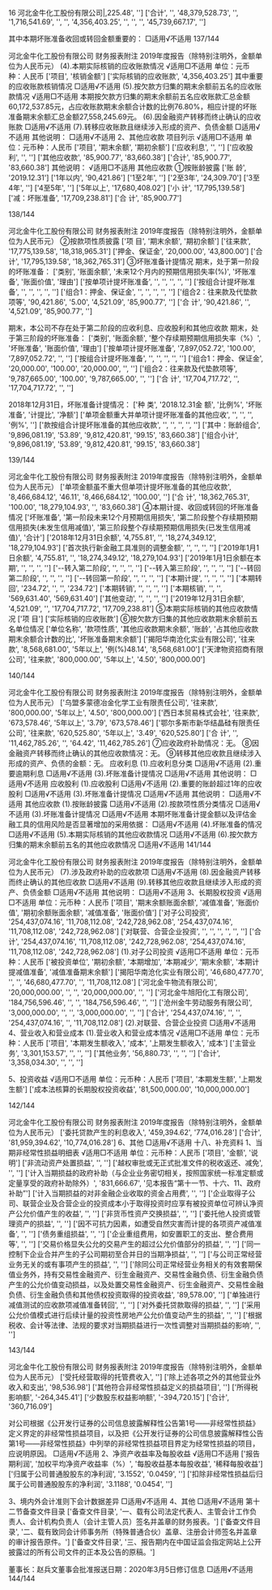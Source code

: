 16  河北金牛化工股份有限公司|,225.48', '']
['合计', '', '48,379,528.73', '', '1,716,541.69', '', '', '4,356,403.25', '', '', '', '45,739,667.17', '']

其中本期坏账准备收回或转回金额重要的：
□适用√不适用
137/144

河北金牛化工股份有限公司
财务报表附注
2019年度报告（除特别注明外，金额单位为人民币元）
(4).本期实际核销的应收账款情况
√适用□不适用
单位：元币种：人民币
['项目', '核销金额']
['实际核销的应收账款', '4,356,403.25']
其中重要的应收账款核销情况
□适用√不适用
(5).按欠款方归集的期末余额前五名的应收账款情况
√适用□不适用
本期按欠款方归集的期末余额前五名应收账款汇总金额60,172,537.85元，占应收账款期末余额合计数的比例76.80%，相应计提的坏账准备期末余额汇总金额27,558,245.69元。
(6).因金融资产转移而终止确认的应收账款
□适用√不适用
(7).转移应收账款且继续涉入形成的资产、负债金额
□适用√不适用
其他说明：
□适用√不适用
2、其他应收款
项目列示
√适用□不适用
单位：元币种：人民币
['项目', '期末余额', '期初余额']
['应收利息', '', '']
['应收股利', '', '']
['其他应收款', '85,900.77', '83,660.38']
['合计', '85,900.77', '83,660.38']
其他说明：
√适用□不适用
其他应收款
①按账龄披露
['账 龄', '2019.12.31']
['1年以内', '90,421.86']
['1至2年', '']
['2至3年', '24,309.70']
['3至4年', '']
['4至5年', '']
['5年以上', '17,680,408.02']
['小 计', '17,795,139.58']
['减：坏账准备', '17,709,238.81']
['合 计', '85,900.77']

138/144

河北金牛化工股份有限公司
财务报表附注
2019年度报告（除特别注明外，金额单位为人民币元）
②按款项性质披露
['项 目', '期末余额', '期初余额']
['往来款', '17,775,139.58', '18,318,965.31']
['押金、保证金', '20,000.00', '43,800.00']
['合 计', '17,795,139.58', '18,362,765.31']
③坏账准备计提情况
期末，处于第一阶段的坏账准备：
['类别', '账面余额', '未来12个月内的预期信用损失率(%)', '坏账准备', '账面价值', '理由']
['按单项计提坏账准备', '', '', '', '', '']
['按组合计提坏账准备', '', '', '', '', '']
['组合1：押金、保证金', '', '', '', '', '']
['组合2：往来款及代垫款项等', '90,421.86', '5.00', '4,521.09', '85,900.77', '']
['合 计', '90,421.86', '', '4,521.09', '85,900.77', '']

期末，本公司不存在处于第二阶段的应收利息、应收股利和其他应收款
期末，处于第三阶段的坏账准备：
['类别', '账面余额', '整个存续期预期信用损失率（%）', '坏账准备', '账面价值', '理由']
['按单项计提坏账准备', '7,897,052.72', '100.00', '7,897,052.72', '', '']
['按组合计提坏账准备', '', '', '', '', '']
['组合1：押金、保证金', '20,000.00', '100.00', '20,000.00', '', '']
['组合2：往来款及代垫款项等', '9,787,665.00', '100.00', '9,787,665.00', '', '']
['合 计', '17,704,717.72', '', '17,704,717.72', '', '']

2018年12月31日，坏账准备计提情况：
['种 类', '2018.12.31金 额', '比例%', '坏账准备', '计提比', '净额']
['单项金额重大并单项计提坏账准备的其他应收', '', '', '', '例%', '']
['款按组合计提坏账准备的其他应收款', '', '', '', '', '']
['其中：账龄组合', '9,896,081.19', '53.89', '9,812,420.81', '99.15', '83,660.38']
['组合小计', '9,896,081.19', '53.89', '9,812,420.81', '99.15', '83,660.38']

139/144

河北金牛化工股份有限公司
财务报表附注
2019年度报告（除特别注明外，金额单位为人民币元）
['单项金额虽不重大但单项计提坏账准备的其他应收款', '8,466,684.12', '46.11', '8,466,684.12', '100.00', '']
['合 计', '18,362,765.31', '100.00', '18,279,104.93', '', '83,660.38']
④本期计提、收回或转回的坏账准备情况
['坏账准备', '第一阶段未来12个月预期信用损失', '第二阶段整个存续期预期信用损失(未发生信用减值)', '第三阶段整个存续期预期信用损失(已发生信用减值)', '合计']
['2018年12月31日余额', '4,755.81', '', '18,274,349.12', '18,279,104.93']
['首次执行新金融工具准则的调整金额', '', '', '', '']
['2019年1月1日余额', '4,755.81', '', '18,274,349.12', '18,279,104.93']
['2019年1月1日余额在本期', '', '', '', '']
['--转入第二阶段', '', '', '', '']
['--转入第三阶段', '', '', '', '']
['--转回第二阶段', '', '', '', '']
['--转回第一阶段', '', '', '', '']
['本期计提', '', '', '', '']
['本期转回', '234.72', '', '', '234.72']
['本期转销', '', '', '', '']
['本期核销', '', '', '569,631.40', '569,631.40']
['其他变动', '', '', '', '']
['2019年12月31日余额', '4,521.09', '', '17,704,717.72', '17,709,238.81']
⑤本期实际核销的其他应收款情况
['项 目']
['实际核销的应收账款']
⑥按欠款方归集的其他应收款期末余额前五名单位情况
['单位名称', '款项性质', '其他应收款期末余额', '账龄', '占其他应收款期末余额合计数的比', '坏账准备期末余额']
['揭阳华南沧化实业有限公司', '往来款', '8,568,681.00', '5年以上', '例(%)48.14', '8,568,681.00']
['天津物资招商有限公司', '往来款', '800,000.00', '5年以上', '4.50', '800,000.00']

140/144

河北金牛化工股份有限公司
财务报表附注
2019年度报告（除特别注明外，金额单位为人民币元）
['乌盟多蒙德冶金化学工业有限责任公司', '往来款', '800,000.00', '5年以上', '4.50', '800,000.00']
['西日本贸易株式会社', '往来款', '673,578.46', '5年以上', '3.79', '673,578.46']
['鄂尔多斯市新华结晶硅有限责任公司', '往来款', '620,525.80', '5年以上', '3.49', '620,525.80']
['合 计', '', '11,462,785.26', '', '64.42', '11,462,785.26']
⑦应收政府补助情况：无。
⑧因金融资产转移而终止确认的其他应收款情况：无。
⑨转移其他应收款且继续涉入形成的资产、负债的金额：无。
应收利息
(1).应收利息分类
□适用√不适用
(2).重要逾期利息
□适用√不适用
(3).坏账准备计提情况
□适用√不适用
其他说明：
□适用√不适用
应收股利
(1).应收股利
□适用√不适用
(2).重要的账龄超过1年的应收股利
□适用√不适用
(3).坏账准备计提情况
□适用√不适用
其他说明：
□适用√不适用
其他应收款
(1).按账龄披露
□适用√不适用
(2).按款项性质分类情况
□适用√不适用
(3).坏账准备计提情况
□适用√不适用
本期坏账准备计提金额以及评估金融工具的信用风险是否显著增加的采用依据：
□适用√不适用
(4).坏账准备的情况
□适用√不适用
(5).本期实际核销的其他应收款情况
□适用√不适用
(6).按欠款方归集的期末余额前五名的其他应收款情况
□适用√不适用
141/144

河北金牛化工股份有限公司
财务报表附注
2019年度报告（除特别注明外，金额单位为人民币元）
(7).涉及政府补助的应收款项
□适用√不适用
(8).因金融资产转移而终止确认的其他应收款
□适用√不适用
(9).转移其他应收款且继续涉入形成的资产、负债金额
□适用√不适用
其他说明：
□适用√不适用
3、长期股权投资
√适用□不适用
单位：元币种：人民币
['项目', '期末余额账面余额', '减值准备', '账面价值', '期初余额账面余额', '减值准备', '账面价值']
['对子公司投资', '254,437,074.16', '11,708,112.08', '242,728,962.08', '254,437,074.16', '11,708,112.08', '242,728,962.08']
['对联营、合营企业投资', '', '', '', '', '', '']
['合计', '254,437,074.16', '11,708,112.08', '242,728,962.08', '254,437,074.16', '11,708,112.08', '242,728,962.08']
(1).对子公司投资
√适用□不适用
单位：元币种：人民币
['被投资单位', '期初余额', '本期增加', '本期减少', '期末余额', '本期计提减值准备', '减值准备期末余额']
['揭阳华南沧化实业有限公司', '46,680,477.70', '', '', '46,680,477.70', '', '11,708,112.08']
['河北金牛物流有限公司', '20,000,000.00', '', '', '20,000,000.00', '', '']
['河北金牛旭阳化工有限公司', '184,756,596.46', '', '', '184,756,596.46', '', '']
['沧州金牛劳动服务有限公司', '3,000,000.00', '', '', '3,000,000.00', '', '']
['合计', '254,437,074.16', '', '', '254,437,074.16', '', '11,708,112.08']
(2).对联营、合营企业投资
□适用√不适用
4、营业收入和营业成本
(1).营业收入和营业成本情况
√适用□不适用
单位：元币种：人民币
['项目', '本期发生额收入', '成本', '上期发生额收入', '成本']
['主营业务', '3,301,153.57', '', '', '']
['其他业务', '56,880.73', '', '', '']
['合计', '3,358,034.30', '', '', '']

5、投资收益
√适用□不适用
单位：元币种：人民币
['项目', '本期发生额', '上期发生额']
['成本法核算的长期股权投资收益', '81,500,000.00', '10,000,000.00']

142/144

河北金牛化工股份有限公司
财务报表附注
2019年度报告（除特别注明外，金额单位为人民币元）
['委托贷款产生的利息收入', '459,394.62', '774,016.28']
['合计', '81,959,394.62', '10,774,016.28']
6、其他
□适用√不适用
十八、补充资料
1、当期非经常性损益明细表
√适用□不适用
单位：元币种：人民币
['项目', '金额', '说明']
['非流动资产处置损益', '', '']
['越权审批或无正式批准文件的税收返还、减免', '', '']
['计入当期损益的政府补助（与企业业务密切相关，按照国家统一标准定额或定量享受的政府补助除外）', '831,666.67', '见本报告“第十一节、十六、11、政府补助”']
['计入当期损益的对非金融企业收取的资金占用费', '', '']
['企业取得子公司、联营企业及合营企业的投资成本小于取得投资时应享有被投资单位可辨认净资产公允价值产生的收益', '', '']
['非货币性资产交换损益', '', '']
['委托他人投资或管理资产的损益', '', '']
['因不可抗力因素，如遭受自然灾害而计提的各项资产减值准备', '', '']
['债务重组损益', '', '']
['企业重组费用，如安置职工的支出、整合费用等', '', '']
['交易价格显失公允的交易产生的超过公允价值部分的损益', '', '']
['同一控制下企业合并产生的子公司期初至合并日的当期净损益', '', '']
['与公司正常经营业务无关的或有事项产生的损益', '', '']
['除同公司正常经营业务相关的有效套期保值业务外，持有交易性金融资产、衍生金融资产、交易性金融负债、衍生金融负债产生的公允价值变动损益，以及处置交易性金融资产、衍生金融资产、交易性金融负债、衍生金融负债和其他债权投资取得的投资收益', '89,578.00', '']
['单独进行减值测试的应收款项减值准备转回', '', '']
['对外委托贷款取得的损益', '', '']
['采用公允价值模式进行后续计量的投资性房地产公允价值变动产生的损益', '', '']
['根据税收、会计等法律、法规的要求对当期损益进行一次性调整对当期损益的影响', '', '']

143/144

河北金牛化工股份有限公司
财务报表附注
2019年度报告（除特别注明外，金额单位为人民币元）
['受托经营取得的托管费收入', '']
['除上述各项之外的其他营业外收入和支出', '98,536.98']
['其他符合非经常性损益定义的损益项目', '']
['所得税影响额', '-264,345.41']
['少数股东权益影响额', '-394,720.15']
['合计', '360,716.09']

对公司根据《公开发行证券的公司信息披露解释性公告第1号——非经常性损益》定义界定的非经常性损益项目，以及把《公开发行证券的公司信息披露解释性公告第1号——非经常性损益》中列举的非经常性损益项目界定为经常性损益的项目，应说明原因。
□适用√不适用
2、净资产收益率及每股收益
√适用□不适用
['报告期利润', '加权平均净资产收益率（%）', '每股收益基本每股收益', '稀释每股收益']
['归属于公司普通股股东的净利润', '3.1552', '0.0459', '']
['扣除非经常性损益后归属于公司普通股股东的净利润', '3.1188', '0.0454', '']

3、境内外会计准则下会计数据差异
□适用√不适用
4、其他
□适用√不适用
第十二节备查文件目录
['备查文件目录', '一、载有公司法定代表人、主管会计工作负责人、会计机构负责人（会计主管人员）签名并盖章的财务报表。']
['备查文件目录', '二、载有致同会计师事务所（特殊普通合伙）盖章、注册会计师签名并盖章的审计报告原件。']
['备查文件目录', '三、报告期内在中国证监会指定网站上公开披露过的所有公司文件的正本及公告的原稿。']

董事长：赵兵文董事会批准报送日期：2020年3月5日修订信息
□适用√不适用
144/144
